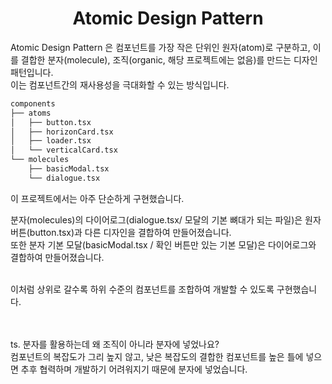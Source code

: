 <h1 align='center'>Atomic Design Pattern</h1>
Atomic Design Pattern 은 컴포넌트를 가장 작은 단위인 원자(atom)로 구분하고, 이를 결합한 분자(molecule), 조직(organic, 해당 프로젝트에는 없음)를 만드는 디자인 패턴입니다.</br>
이는 컴포넌트간의 재사용성을 극대화할 수 있는 방식입니다.

```bash
components
├── atoms
│   ├── button.tsx
│   ├── horizonCard.tsx
│   ├── loader.tsx
│   └── verticalCard.tsx
└── molecules
    ├── basicModal.tsx
    └── dialogue.tsx
```

이 프로젝트에서는 아주 단순하게 구현했습니다.</br>

분자(molecules)의 다이어로그(dialogue.tsx/ 모달의 기본 뼈대가 되는 파일)은 원자 버튼(button.tsx)과 다른 디자인을 결합하여 만들어졌습니다.</br>
또한 분자 기본 모달(basicModal.tsx / 확인 버튼만 있는 기본 모달)은 다이어로그와 결합하여 만들어졌습니다.</br></br>

이처럼 상위로 갈수록 하위 수준의 컴포넌트를 조합하여 개발할 수 있도록 구현했습니다.</br></br>

</br>
ts. 분자를 활용하는데 왜 조직이 아니라 분자에 넣었나요?</br>
컴포넌트의 복잡도가 그리 높지 않고, 낮은 복잡도의 결합한 컴포넌트를 높은 틀에 넣으면 추후 협력하며 개발하기 어려워지기 때문에 분자에 넣었습니다.


